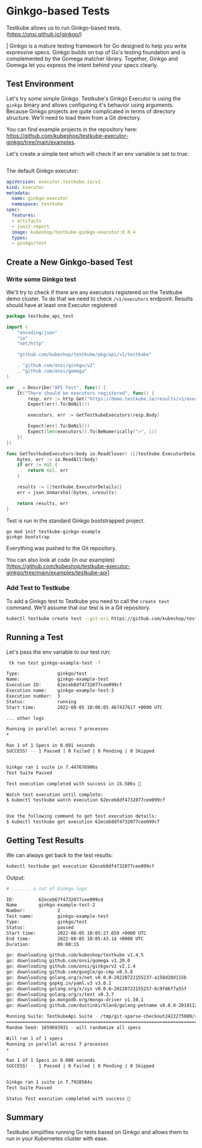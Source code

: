 # Ginkgo-based Tests

Testkube allows us to run Ginkgo-based tests. (https://onsi.github.io/ginkgo/)

| Ginkgo is a mature testing framework for Go designed to help you write expressive specs. Ginkgo builds on top of Go's testing foundation and is complemented by the Gomega matcher library. Together, Ginkgo and Gomega let you express the intent behind your specs clearly.


## **Test Environment**

Let's try some simple Ginkgo. Testkube's Ginkgo Executor is using the `ginkgo` binary and allows configuring it's behavior using arguments.
Because Ginkgo projects are quite complicated in terms of directory structure. We'll need to load them from a Git directory.

You can find example projects in the repository here: https://github.com/kubeshop/testkube-executor-ginkgo/tree/main/examples.

Let's create a simple test which will check if an env variable is set to true: 

```go
```


The default Ginkgo executor: 

```yaml
apiVersion: executor.testkube.io/v1
kind: Executor
metadata:
  name: ginkgo-executor
  namespace: testkube
spec:
  features:
  - artifacts
  - junit-report
  image: kubeshop/testkube-ginkgo-executor:0.0.4
  types:
  - ginkgo/test
```


## **Create a New Ginkgo-based Test**

### Write some Ginkgo test 

We'll try to check if there are any executors registered on the Testkube demo cluster. To do that we need to check `/v1/executors`
endpoint. Results should have at least one Executor registered

```go
package testkube_api_test

import (
	"encoding/json"
	"io"
	"net/http"

	"github.com/kubeshop/testkube/pkg/api/v1/testkube"

	. "github.com/onsi/ginkgo/v2"
	. "github.com/onsi/gomega"
)

var _ = Describe("API Test", func() {
	It("There should be executors registered", func() {
		resp, err := http.Get("https://demo.testkube.io/results/v1/executors")
		Expect(err).To(BeNil())

		executors, err := GetTestkubeExecutors(resp.Body)

		Expect(err).To(BeNil())
		Expect(len(executors)).To(BeNumerically(">", 1))
	})
})

func GetTestkubeExecutors(body io.ReadCloser) ([]testkube.ExecutorDetails, error) {
	bytes, err := io.ReadAll(body)
	if err != nil {
		return nil, err
	}

	results := []testkube.ExecutorDetails{}
	err = json.Unmarshal(bytes, &results)

	return results, err
}

```

Test is run in the standard Ginkgo bootstrapped project. 
```
go mod init testkube-ginkgo-example
ginkgo bootstrap
```

Everything was pushed to the Git repository.

You can also look at code (in our examples)[https://github.com/kubeshop/testkube-executor-ginkgo/tree/main/examples/testkube-api]

### Add Test to Testkube 

To add a Ginkgo test to Testkube you need to call the `create test` command. We'll assume that our test is in a Git repository.

```sh
kubectl testkube create test --git-uri https://github.com/kubeshop/testkube-executor-ginkgo.git --git-path examples/testkube-api --type ginkgo/test --name ginkgo-example-test --git-branch main
```


## **Running a Test**

Let's pass the env variable to our test run:

```sh
 tk run test ginkgo-example-test -f                     

Type:              ginkgo/test
Name:              ginkgo-example-test
Execution ID:      62eceb8df4732077cee099cf
Execution name:    ginkgo-example-test-3
Execution number:  3
Status:            running
Start time:        2022-08-05 10:06:05.467437617 +0000 UTC

... other logs 

Running in parallel across 7 processes
•

Ran 1 of 1 Specs in 0.091 seconds
SUCCESS! -- 1 Passed | 0 Failed | 0 Pending | 0 Skipped


Ginkgo ran 1 suite in 7.447676906s
Test Suite Passed

Test execution completed with success in 15.586s 🥇

Watch test execution until complete:
$ kubectl testkube watch execution 62eceb8df4732077cee099cf


Use the following command to get test execution details:
$ kubectl testkube get execution 62eceb8df4732077cee099cf

```

## **Getting Test Results**

We can always get back to the test results: 

```sh
kubectl testkube get execution 62eceb8df4732077cee099cf
```

Output:

```sh
# ....... a lot of Ginkgo logs

ID:         62eceb67f4732077cee099cd
Name        ginkgo-example-test-2
Number:            2
Test name:         ginkgo-example-test
Type:              ginkgo/test
Status:            passed
Start time:        2022-08-05 10:05:27.659 +0000 UTC
End time:          2022-08-05 10:05:43.14 +0000 UTC
Duration:          00:00:15

go: downloading github.com/kubeshop/testkube v1.4.5
go: downloading github.com/onsi/gomega v1.20.0
go: downloading github.com/onsi/ginkgo/v2 v2.1.4
go: downloading github.com/google/go-cmp v0.5.8
go: downloading golang.org/x/net v0.0.0-20220722155237-a158d28d115b
go: downloading gopkg.in/yaml.v3 v3.0.1
go: downloading golang.org/x/sys v0.0.0-20220722155257-8c9f86f7a55f
go: downloading golang.org/x/text v0.3.7
go: downloading go.mongodb.org/mongo-driver v1.10.1
go: downloading github.com/dustinkirkland/golang-petname v0.0.0-20191129215211-8e5a1ed0cff0

Running Suite: TestkubeApi Suite - /tmp/git-sparse-checkout2422275089/repo/examples/testkube-api
================================================================================================
Random Seed: 1659693931 - will randomize all specs

Will run 1 of 1 specs
Running in parallel across 7 processes
•

Ran 1 of 1 Specs in 0.088 seconds
SUCCESS! -- 1 Passed | 0 Failed | 0 Pending | 0 Skipped


Ginkgo ran 1 suite in 7.7928584s
Test Suite Passed

Status Test execution completed with success 🥇
```

## **Summary**

Testkube simplifies running Go tests based on Ginkgo and allows them to run in your Kubernetes cluster with ease.
